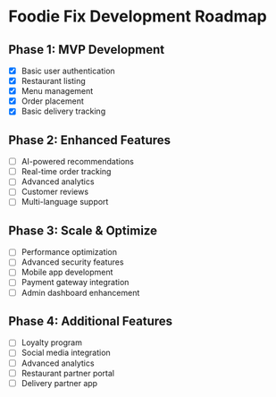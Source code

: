 # Foodie Fix Development Roadmap

## Phase 1: MVP Development
- [x] Basic user authentication
- [x] Restaurant listing
- [x] Menu management
- [x] Order placement
- [x] Basic delivery tracking

## Phase 2: Enhanced Features
- [ ] AI-powered recommendations
- [ ] Real-time order tracking
- [ ] Advanced analytics
- [ ] Customer reviews
- [ ] Multi-language support

## Phase 3: Scale & Optimize
- [ ] Performance optimization
- [ ] Advanced security features
- [ ] Mobile app development
- [ ] Payment gateway integration
- [ ] Admin dashboard enhancement

## Phase 4: Additional Features
- [ ] Loyalty program
- [ ] Social media integration
- [ ] Advanced analytics
- [ ] Restaurant partner portal
- [ ] Delivery partner app